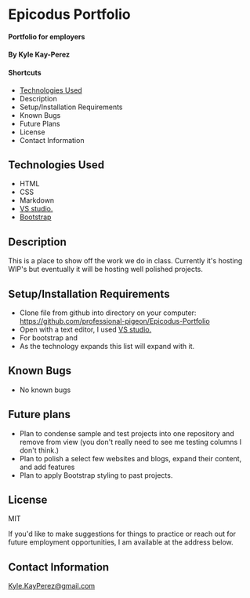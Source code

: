 # Epicodus Portfolio

#### Portfolio for employers

#### By Kyle Kay-Perez

#### Shortcuts
- [Technologies Used](id1)
- Description
- Setup/Installation Requirements
- Known Bugs
- Future Plans
- License
- Contact Information

## <a id=id1>Technologies Used</a>

* HTML
* CSS
* Markdown
* [VS studio.](https://code.visualstudio.com/)
* [Bootstrap](https://getbootstrap.com/) 

## Description

This is a place to show off the work we do in class. Currently it's hosting WIP's but eventually it will be hosting well polished projects.

## Setup/Installation Requirements

* Clone file from github into directory on your computer: https://github.com/professional-pigeon/Epicodus-Portfolio
* Open with a text editor, I used [VS studio.](https://code.visualstudio.com/)
* For bootstrap and
* As the technology expands this list will expand with it.

## Known Bugs

* No known bugs

## Future plans

* Plan to condense sample and test projects into one repository and remove from view (you don't really need to see me testing columns I don't think.)
* Plan to polish a select few websites and blogs, expand their content, and add features
* Plan to apply Bootstrap styling to past projects.

## License

MIT

If you'd like to make suggestions for things to practice or reach out for future employment opportunities, I am available at the address below.

## Contact Information

Kyle.KayPerez@gmail.com